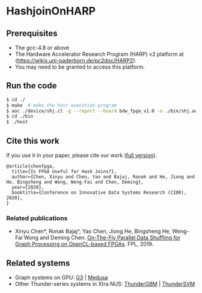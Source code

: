 # HashjoinOnHARP

## Prerequisites
* The gcc-4.8 or above
* The Hardware Accelerator Research Program (HARP) v2 platform at (https://wikis.uni-paderborn.de/pc2doc/HARP2). 
* You may need to be granted to access this platform.

## Run the code
```sh
$ cd ./
$ make  # make the host execution program
$ aoc ./device/shj.cl -g --report --board bdw_fpga_v1.0 -o ./bin/shj.aocx  # make the FPGA execution program. It takes time.
$ cd ./bin
$ ./host
```

## Cite this work
If you use it in your paper, please cite our work ([full version](https://www.comp.nus.edu.sg/~hebs/pub/cidr20-join.pdf)).
```
@article{chenfpga,
  title={Is FPGA Useful for Hash Joins?},
  author={Chen, Xinyu and Chen, Yao and Bajaj, Ronak and He, Jiong and He, Bingsheng and Wong, Weng-Fai and Chen, Deming},
  year={2020},
  booktitle={Conference on Innovative Data Systems Research (CIDR), 2020},
}

```
### Related publications
* Xinyu Chen*, Ronak Bajaj^, Yao Chen, Jiong He, Bingsheng He, Weng-Fai Wong and Deming Chen. [On-The-Fly Parallel Data Shuffling for Graph Processing on OpenCL-based FPGAs](https://www.comp.nus.edu.sg/~hebs/pub/fpl19-graph.pdf). FPL, 2019.


## Related systems

* Graph systems on GPU: [G3](https://github.com/Xtra-Computing/G3) | [Medusa](https://github.com/Xtra-Computing/Medusa)
* Other Thunder-series systems in Xtra NUS: [ThunderGBM](https://github.com/Xtra-Computing/thundergbm) | [ThunderSVM](https://github.com/Xtra-Computing/thundersvm)
